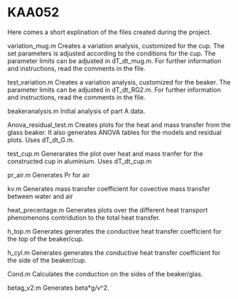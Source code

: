 # KAA052
Here comes a short explination of the files created during the project.

variation_mug.m
Creates a variation analysis, customized for the cup. The set parameters is adjusted according to the conditions for the cup. 
The parameter limits can be adjusted in dT_dt_mug.m. For further information and instructions, read the comments in the file.

test_variation.m
Creates a variation analysis, customized for the beaker. 
The parameter limits can be adjusted in dT_dt_RG2.m. For further information and instructions, read the comments in the file.

beakeranalysis.m
Initial analysis of part A data.

Anova_residual_test.m
Creates plots for the heat and mass transfer from the glass beaker. It also generates ANOVA tables for the models and residual plots. Uses dT_dt_G.m.

test_cup.m
Generarates the plot over heat and mass tranfer for the constructed cup in aluminium. Uses dT_dt_cup.m

pr_air.m
Generates Pr for air

kv.m
Generates mass transfer coefficient for covective mass transfer between water and air

heat_precentage.m
Generates plots over the different heat transport phenomenons contridution to the total heat transfer. 

h_top.m
Generates generates the conductive heat transfer coefficient for the top of the beaker/cup.

h_cyl.m
Generates generates the conductive heat transfer coefficient for the side of the beaker/cup.

Cond.m 
Calculates the conduction on the sides of the beaker/glas.

betag_v2.m 
Generates beta*g/v^2. 
